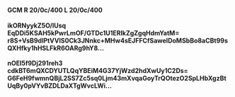 #### GCM R 20/0c/400 L 20/0c/400
**ikORNyykZ5O/lUsq**<br/>**EqDDi5KSAH5kPwrLmOF/GTDc1U1ERlkZgZgqHdmYatM=**<br/>**r8S+VsB9dlPtVVlS0Ck3JNnkc+MHw4sEJFFCfSawelDoMSbBo8aCBt99sQXHfky1hHSLFkR6OARg9hY8...**<br/><br/>
**nOEI5f9Dj291reh3**<br/>**cdkBT6mQXCDYUTLQqYBEiM4G37YjWzd2hdXwUy1C2Ds=**<br/>**G6FeH9fwmnQBjL2SS7Zc5sq0Ljm43mXvqaGoyTrQOtezO2SpLHbXgzBtUqBy0pVYvBZDLDaXTgWvcLWi...**